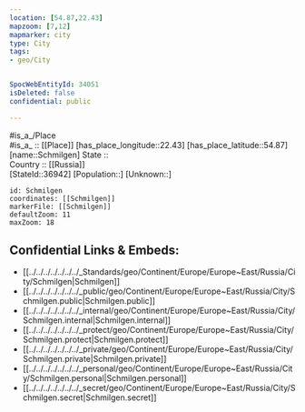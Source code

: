 ```yaml
---
location: [54.87,22.43] 
mapzoom: [7,12] 
mapmarker: city 
type: City
tags:
- geo/City


SpocWebEntityId: 34051
isDeleted: false
confidential: public

---
```

#is_a_/Place  
#is_a_ :: [[Place]] 
[has_place_longitude::22.43] 
[has_place_latitude::54.87] 
[name::Schmilgen] 
State ::  
Country :: [[Russia]]  
[StateId::36942] 
[Population::] 
[Unknown::] 


```leaflet
id: Schmilgen
coordinates: [[Schmilgen]] 
markerFile: [[Schmilgen]] 
defaultZoom: 11 
maxZoom: 18
```


## Confidential Links & Embeds: 
- [[../../../../../../../_Standards/geo/Continent/Europe/Europe~East/Russia/City/Schmilgen|Schmilgen]] 
- [[../../../../../../../_public/geo/Continent/Europe/Europe~East/Russia/City/Schmilgen.public|Schmilgen.public]] 
- [[../../../../../../../_internal/geo/Continent/Europe/Europe~East/Russia/City/Schmilgen.internal|Schmilgen.internal]] 
- [[../../../../../../../_protect/geo/Continent/Europe/Europe~East/Russia/City/Schmilgen.protect|Schmilgen.protect]] 
- [[../../../../../../../_private/geo/Continent/Europe/Europe~East/Russia/City/Schmilgen.private|Schmilgen.private]] 
- [[../../../../../../../_personal/geo/Continent/Europe/Europe~East/Russia/City/Schmilgen.personal|Schmilgen.personal]] 
- [[../../../../../../../_secret/geo/Continent/Europe/Europe~East/Russia/City/Schmilgen.secret|Schmilgen.secret]] 
